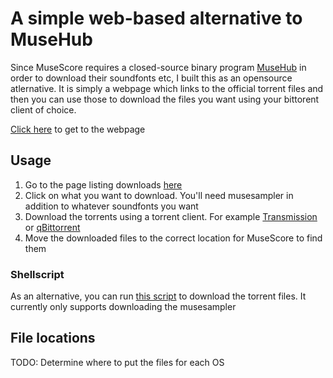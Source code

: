 # A simple web-based alternative to MuseHub

Since MuseScore requires a closed-source binary program [MuseHub](https://www.musehub.com/) in order to download their soundfonts etc, I built this as an opensource atlernative. It is simply a webpage which links to the official torrent files and then you can use those to download the files you want using your bittorent client of choice.

[Click here](https://anka-213.github.io/musehub-html) to get to the webpage

## Usage
1. Go to the page listing downloads [here](https://anka-213.github.io/musehub-html)
2. Click on what you want to download. You'll need musesampler in addition to whatever soundfonts you want
3. Download the torrents using a torrent client. For example [Transmission](https://transmissionbt.com/) or [qBittorrent](https://www.qbittorrent.org/)
4. Move the downloaded files to the correct location for MuseScore to find them

### Shellscript
As an alternative, you can run [this script](./get_musesampler.sh) to download the torrent files. It currently only supports downloading the musesampler

## File locations

TODO: Determine where to put the files for each OS
